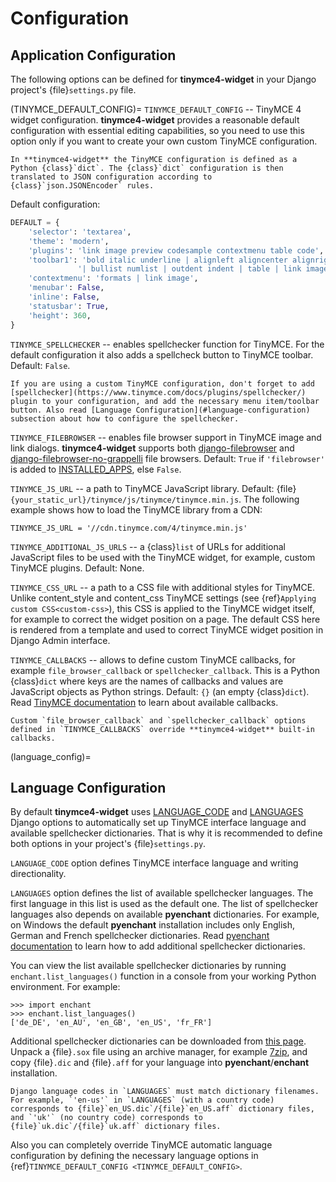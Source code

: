 # Configuration

## Application Configuration

The following options can be defined for **tinymce4-widget** in your Django project's {file}`settings.py` file.

(TINYMCE_DEFAULT_CONFIG)=
`TINYMCE_DEFAULT_CONFIG` -- TinyMCE 4 widget configuration. **tinymce4-widget** provides a reasonable default configuration with essential editing capabilities, so you need to use this option only if you want to create your own custom TinyMCE configuration.

```{note}
In **tinymce4-widget** the TinyMCE configuration is defined as a Python {class}`dict`. The {class}`dict` configuration is then translated to JSON configuration according to {class}`json.JSONEncoder` rules.
```

Default configuration:

```python 
DEFAULT = {
    'selector': 'textarea',
    'theme': 'modern',
    'plugins': 'link image preview codesample contextmenu table code',
    'toolbar1': 'bold italic underline | alignleft aligncenter alignright alignjustify '
               '| bullist numlist | outdent indent | table | link image | codesample | preview code',
    'contextmenu': 'formats | link image',
    'menubar': False,
    'inline': False,
    'statusbar': True,
    'height': 360,
}
```

`TINYMCE_SPELLCHECKER` -- enables spellchecker function for TinyMCE. For the default configuration it also adds a spellcheck button to TinyMCE toolbar. Default: `False`.

```{note}
If you are using a custom TinyMCE configuration, don't forget to add [spellchecker](https://www.tinymce.com/docs/plugins/spellchecker/) plugin to your configuration, and add the necessary menu item/toolbar button. Also read [Language Configuration](#language-configuration) subsection about how to configure the spellchecker.
```

`TINYMCE_FILEBROWSER` -- enables file browser support in TinyMCE image and link dialogs. **tinymce4-widget** supports both [django-filebrowser](https://github.com/sehmaschine/django-filebrowser) and [django-filebrowser-no-grappelli](https://github.com/smacker/django-filebrowser-no-grappelli) file browsers. Default: `True` if `'filebrowser'` is added to [INSTALLED_APPS](https://docs.djangoproject.com/en/stable/ref/settings/#installed-apps), else `False`.

`TINYMCE_JS_URL` -- a path to TinyMCE JavaScript library. Default: {file}`{your_static_url}/tinymce/js/tinymce/tinymce.min.js`. The following example shows how to load the TinyMCE library from a CDN:

    TINYMCE_JS_URL = '//cdn.tinymce.com/4/tinymce.min.js'

`TINYMCE_ADDITIONAL_JS_URLS` -- a {class}`list` of URLs for additional JavaScript files to be used with the TinyMCE widget, for example, custom TinyMCE plugins. Default: None.

`TINYMCE_CSS_URL` -- a path to a CSS file with additional styles for TinyMCE. Unlike content_style and content_css TinyMCE settings (see {ref}`Applying custom CSS<custom-css>`), this CSS is applied to the TinyMCE widget itself, for example to correct the widget position on a page. The default CSS here is rendered from a template and used to correct TinyMCE widget position in Django Admin interface.

`TINYMCE_CALLBACKS` -- allows to define custom TinyMCE callbacks, for example `file_browser_callback` or `spellchecker_callback`. This is a Python {class}`dict` where keys are the names of callbacks and values are JavaScript objects as Python strings. Default: `{}` (an empty {class}`dict`). Read [TinyMCE documentation](https://www.tinymce.com/docs/) to learn about available callbacks.

```{note}
Custom `file_browser_callback` and `spellchecker_callback` options defined in `TINYMCE_CALLBACKS` override **tinymce4-widget** built-in callbacks.
```

(language_config)=

## Language Configuration

By default **tinymce4-widget** uses [LANGUAGE_CODE](https://docs.djangoproject.com/en/stable/ref/settings/#language-code) and [LANGUAGES](https://docs.djangoproject.com/en/stable/ref/settings/#languages) Django options to automatically set up TinyMCE interface language and available spellchecker dictionaries. That is why it is recommended to define both options in your project's {file}`settings.py`.

`LANGUAGE_CODE` option defines TinyMCE interface language and writing directionality.

`LANGUAGES` option defines the list of available spellchecker languages. The first language in this list is used as the default one. The list of spellchecker languages also depends on available **pyenchant** dictionaries. For example, on Windows the default **pyenchant** installation includes only English, German and French spellchecker dictionaries. Read [pyenchant documentation](http://pythonhosted.org/pyenchant/tutorial.html#adding-language-dictionaries) to learn how to add additional spellchecker dictionaries.

You can view the list available spellchecker dictionaries by running `enchant.list_languages()` function in a console from your working Python environment. For example:

    >>> import enchant
    >>> enchant.list_languages()
    ['de_DE', 'en_AU', 'en_GB', 'en_US', 'fr_FR']

Additional spellchecker dictionaries can be downloaded from [this page](http://www.softmaker.com/en/download/dictionaries). Unpack a {file}`.sox` file using an archive manager, for example [7zip](http://www.7-zip.org/), and copy {file}`.dic` and {file}`.aff` for your language into **pyenchant**/**enchant** installation.

```{note}
Django language codes in `LANGUAGES` must match dictionary filenames. For example, `'en-us'` in `LANGUAGES` (with a country code) corresponds to {file}`en_US.dic`/{file}`en_US.aff` dictionary files, and `'uk'` (no country code) corresponds to {file}`uk.dic`/{file}`uk.aff` dictionary files.
```

Also you can completely override TinyMCE automatic language configuration by defining the necessary language options in {ref}`TINYMCE_DEFAULT_CONFIG <TINYMCE_DEFAULT_CONFIG>`.
